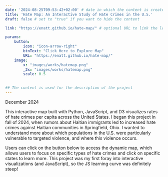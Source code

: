 ```yaml
---
date: '2024-08-25T09:53:42+02:00' # date in which the content is created - defaults to "today"
title: 'Hate Map: An Interactive Study of Hate Crimes in the U.S.'
draft: false # set to "true" if you want to hide the content 

link: "https://enatt.github.io/hate-map/" # optional URL to link the logo to

params:
    button:
        icon: "icon-arrow-right"
        btnText: "Click Here to Explore Map"
        URL: "https://enatt.github.io/hate-map/"
    image:
        x: "images/works/hatemap.png"
        _2x: "images/works/hatemap.png"
        scale: 0.5
    

## The content is used for the description of the project
---
```


December 2024

This interactive map built with Python, JavaScript, and D3 visualizes rates of hate crimes per capita across the United States. I began this project in fall of 2024, when rumors about Haitian immigrants led to increased hate crimes against Haitian communities in Springfield, Ohio. I wanted to understand more about which populations in the U.S. were particularly vulnerable to targeted violence, and where this violence occurs. 

Users can click on the button below to access the dynamic map, which allows users to focus on specific types of hate crimes and click on specific states to learn more. This project was my first foray into interactive visualizations (and JavaScript), so the JS learning curve was definitely steep!